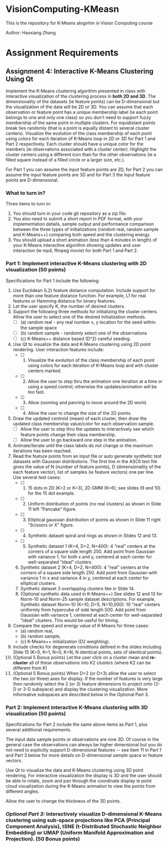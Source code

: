 # VisionComputing-KMeasn

This is the repository for K-Means alogirhm in Vision Computing course

Author: Haoxiang Zhang

# Assignment Requirements

## Assignment 4: Interactive K-Means Clustering Using Qt

Implement the K-Means clustering algorithm presented in class with interactive visualization of the clustering process in **both 2D and 3D**. The dimensionality of the datasets (ie feature points) can be D-dimensional but the visualization of the data will be 2D or 3D. You can assume that each observation or feature point has a unique membership label (ie each point belongs to one and only one class) so you don't need to support fuzzy membership of the same point in multiple clusters. For equidistant points break ties randomly (that is a point is equally distant to several cluster centers). Visualize the evolution of the class membership of each point using colors for each iteration of K-Means loop in 2D or 3D for Part 1 and Part 2 respectively. Each cluster should have a unique color for the members (ie observations associated with a cluster center). Highlight the cluster centers using a different icon than for the other observations (ie a filled square instead of a filled circle or a larger size, etc.).

For Part 1 you can assume the input feature points are 2D, for Part 2 you can assume the input feature points are 3D and for Part 3 the input feature points are D-dimensional.

### **What to turn in?**

Three items to turn in:

1. You should turn in your code git repository as a zip file.
2. You also need to submit a short report in PDF format, with your implementation details, sample output and performance comparison between the three types of initializations (random real, random sample and K-Means++) comparing both speed and the clustering energy. 
3. You should upload a short animation (less than 4 minutes in length) of your K-Means interactive algorithm showing updates and user interaction (ie mp4, ffmpeg movie) for both Part 1 and Part 2.

### **Part 1: Implement interactive K-Means clustering with 2D visualization (50 points)**

Specifications for Part 1 include the following:

1. Use Euclidean (L2) feature distance computation. Include support for more than one feature distance function. For example, L1 for real features or Hamming distance for binary features.
2. Let the user specify K, the number of desired clusters.
3. Support the following three methods for initializing the cluster centers. Allow the user to select one of the desired initialization methods.
    - [ ] (a) random real - any real number x, y location for the seed within the sample space
    - [ ] (b) random sample - randomly select one of the observations
    - [ ] (c) K-Means++ distance based (D^2) careful seeding.
4. Use Qt to visualize the data and K-Means clustering using 2D point rendering. User interaction features include:
    - [ ] 1. Visualize the evolution of the class membership of each point using colors for each iteration of K-Means loop and with cluster centers marked.
    - [ ] 2. Allow the user to step thru the animation one iteration at a time or using a speed control; otherwise the updates/animation will be too fast.
    - [ ] 3. Allow zooming and panning to move around the 2D world.
    - [ ] 4. Allow the user to change the size of the 2D points.
5. Draw the updated centroid (mean) of each cluster, then draw the updated class membership value/color for each observation sample.
    - [ ] Allow the user to step thru the updates to interactively see which feature points change their class membership.
    - [ ] Allow the user to go backward one step in the animation.
6. Animate/iterate until the class labels do not change or the maximum iterations has been reached.
7. Read the feature points from an input file or auto generate synthetic test datasets with Gaussian distributions. The first line in the ASCII text file gives the value of N (number of feature points), D (dimensionality of the each feature vector), list of samples (ie feature vectors) one per line. Use several test cases:
    - [ ] 1. 15 dots in 2D (K=2 or K=3), 2D GMM (K=6); see slides (9 and 10) for the 15 dot example.
    - [ ] 2. Uniform distribution of points (no real clusters) as shown in Slide 11 left "Pancake" figure.
    - [ ] 3. Elliptical gaussian distribution of points as shown in Slide 11 right "Scissors or X" figure.
    - [ ] 4. Synthetic dataset spiral and rings as shown in Slides 12 and 13.
    - [ ] 5. Synthetic dataset 1 (K=4, D=2, N=400): 4 “real” centers at the corners of a square side length 250. Add point from Gaussian with variance 1, for both x and y, centered at each center for well-separated “ideal” clusters.
    6. Synthetic dataset 2 (K=4, D=2, N=400): 4 “real” centers at the corners of a square side length 250. Add point from Gaussian with variance 1 in x and variance 4 in y, centered at each center for elliptical clusters.
    7. Synthetic dataset 3 overlapping clusters like in Slide 14.
    8. (Optional synthetic data used in K-Means++) See slides 12 and 13 for Norm-10 and Norm-25 sample dataset descriptions. For example, Synthetic dataset Norm-10 (K=10, D=5, N=10,000): 10 “real” centers uniformly from hypercube of side length 500. Add point from Gaussian with variance 1, centered at each center for well-separated “ideal” clusters. This would be useful for timing.
8. Compare the speed and energy value of K-Means for three cases:
    - (a) random real,
    - (b) random sample,
    - (c) K-Means++ initialization (D2 weighting).
9. Include checks for degenerate conditions defined in the slides including Slide 15 (K=0, K=1, N=0, K>N, N identical points, sets of identical points).
10. (Optional 5 Bonus points) Let the user click on a cluster mean and **re-cluster** all of these observations into K2 clusters (where K2 can be different from K)
11. (Optional 5 Bonus points) When D>2 (or D>3) allow the user to select the two (or three) axes for display. If the number of features is very large then randomly select the 2 (or 3) feature dimensions to project onto (2-D or 3-D subspace) and display the clustering visualization. More informative subspaces are described below in the Optional Part 3.

### **Part 2: Implement interactive K-Means clustering with 3D visualization (50 points)**

Specifications for Part 2 include the same above items as Part 1, plus several additional requirements.

The input data sample points or observations are now 3D. Of course in the general case the observations can always be higher dimensional but you do not need to explicitly support D-dimensional features -- see Item 11 in Part 1 and Part 3 below for more details on D-dimensional sample space or feature vectors.

Use Qt to visualize the data and K-Means clustering using 3D point rendering. For interactive visualization the display is 3D and the user should be able to rotate, zoom and pan through the coordinate display ie point cloud visualization during the K-Means animation to view the points from different angles.

Allow the user to change the thickness of the 3D points.

### ***Optional Part 3:* Interactively visualize D-dimensional K-Means clustering using sub-space projections like PCA (Principal Component Analysis), tSNE (t-Distributed Stochastic Neighbor Embedding) or UMAP (Uniform Manifold Approximation and Projection). (50 Bonus points)**
